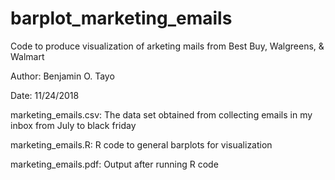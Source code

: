 # barplot_marketing_emails

Code to produce visualization of arketing mails from Best Buy, Walgreens, & Walmart

Author: Benjamin O. Tayo

Date: 11/24/2018

marketing_emails.csv: The data set obtained from collecting emails in my inbox from July to black friday

marketing_emails.R: R code to general barplots for visualization

marketing_emails.pdf: Output after running R code
